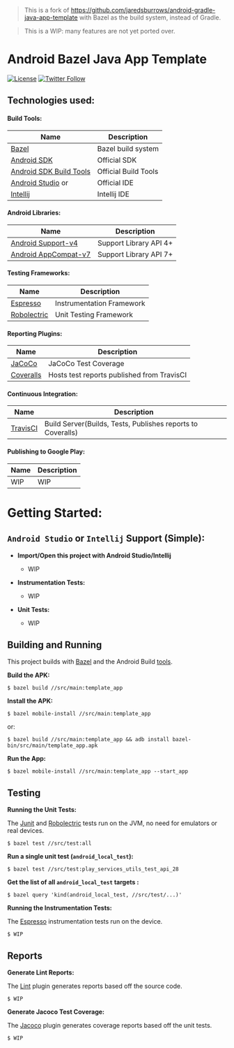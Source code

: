 > This is a fork of https://github.com/jaredsburrows/android-gradle-java-app-template with Bazel as the build system, instead of Gradle.

> This is a WIP: many features are not yet ported over.

# Android Bazel Java App Template 

[![License](https://img.shields.io/badge/License-Apache%202.0-blue.svg)](http://www.apache.org/licenses/LICENSE-2.0)
[![Twitter Follow](https://img.shields.io/twitter/follow/jaredsburrows.svg?style=social)](https://twitter.com/jaredsburrows)

## Technologies used:
#### Build Tools:
| Name                                                                                     | Description          |
|------------------------------------------------------------------------------------------|----------------------|
| [Bazel](https://bazel.build)                                                             | Bazel build system   |
| [Android SDK](http://developer.android.com/tools/revisions/platforms.html#5.1)           | Official SDK         |
| [Android SDK Build Tools](http://developer.android.com/tools/revisions/build-tools.html) | Official Build Tools |
| [Android Studio](http://tools.android.com/recent) or                                     | Official IDE         |
| [Intellij](https://www.jetbrains.com/idea/download/)                                     | Intellij IDE         |

#### Android Libraries:
| Name                                                                                                  | Description            |
|-------------------------------------------------------------------------------------------------------|------------------------|
| [Android Support-v4](http://developer.android.com/tools/support-library/features.html#v4)             | Support Library API 4+ |
| [Android AppCompat-v7](http://developer.android.com/tools/support-library/features.html#v7-appcompat) | Support Library API 7+ |

#### Testing Frameworks:
| Name                                                                  | Description               |
|-----------------------------------------------------------------------|---------------------------|
| [Espresso](https://google.github.io/android-testing-support-library/) | Instrumentation Framework |
| [Robolectric](https://github.com/robolectric/robolectric)             | Unit Testing Framework    |

#### Reporting Plugins:
| Name                                     | Description                                |
|------------------------------------------|--------------------------------------------|
| [JaCoCo](http://www.eclemma.org/jacoco/) | JaCoCo Test Coverage                       |
| [Coveralls](https://coveralls.io/)       | Hosts test reports published from TravisCI |

#### Continuous Integration:
| Name                                                          | Description                                                 |
|---------------------------------------------------------------|-------------------------------------------------------------|
| [TravisCI](http://docs.travis-ci.com/user/languages/android/) | Build Server(Builds, Tests, Publishes reports to Coveralls) |

#### Publishing to Google Play:
| Name | Description |
|------|-------------|
| WIP  | WIP         |

# Getting Started:
## `Android Studio` or `Intellij` Support (Simple):
- **Import/Open this project with Android Studio/Intellij**
  - WIP

- **Instrumentation Tests:**
  - WIP

- **Unit Tests:**
  - WIP

## Building and Running


This project builds with [Bazel](https://bazel.build) and the Android Build [tools](http://tools.android.com/tech-docs/new-build-system).


**Build the APK:**

    $ bazel build //src/main:template_app

**Install the APK:**

    $ bazel mobile-install //src/main:template_app
    
or:

    $ bazel build //src/main:template_app && adb install bazel-bin/src/main/template_app.apk

**Run the App:**

    $ bazel mobile-install //src/main:template_app --start_app

## Testing

**Running the Unit Tests:**


The [Junit](http://junit.org/junit4/) and [Robolectric](https://github.com/robolectric/robolectric) tests run on the JVM, no need for emulators or real devices.

    $ bazel test //src/test:all

**Run a single unit test (`android_local_test`):**

    $ bazel test //src/test:play_services_utils_test_api_28

**Get the list of all `android_local_test` targets :**

    $ bazel query 'kind(android_local_test, //src/test/...)'


**Running the Instrumentation Tests:**


The [Espresso](https://developer.android.com/training/testing/ui-testing/espresso-testing.html) instrumentation tests run on the device.

    $ WIP
    

## Reports


**Generate Lint Reports:**


The [Lint](http://developer.android.com/tools/help/lint.html) plugin generates reports based off the source code.


    $ WIP


**Generate Jacoco Test Coverage:**


The [Jacoco](http://www.eclemma.org/jacoco/) plugin generates coverage reports based off the unit tests.


    $ WIP
